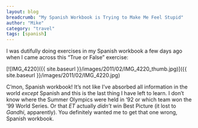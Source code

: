 ```yaml
---
layout: blog
breadcrumb: "My Spanish Workbook is Trying to Make Me Feel Stupid"
author: "Mike"
category: "travel"
tags: [spanish]
---
```


I was dutifully doing exercises in my Spanish workbook a few days ago when I came across this “True or False” exercise:

[![IMG_4220]({{ site.baseurl }}/images/2011/02/IMG_4220_thumb.jpg)]({{ site.baseurl }}/images/2011/02/IMG_4220.jpg)

C’mon, Spanish workbook! It’s not like I’ve absorbed all information in the world *except* Spanish and this is the last thing I have left to learn. I don’t know where the Summer Olympics were held in ‘92 or which team won the ‘99 World Series. Or that *ET* actually *didn’t* win Best Picture (it lost to *Gandhi*, apparently). You definitely wanted me to get that one wrong, Spanish workbook.